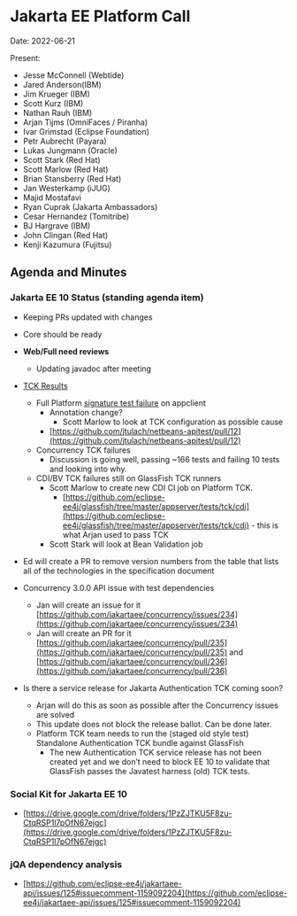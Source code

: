 # Jakarta EE Platform Call

Date: 2022-06-21

Present:

* Jesse McConnell (Webtide)
* Jared Anderson(IBM)
* Jim Krueger (IBM)
* Scott Kurz (IBM)
* Nathan Rauh (IBM)
* Arjan Tijms (OmniFaces / Piranha)
* Ivar Grimstad (Eclipse Foundation)
* Petr Aubrecht (Payara)
* Lukas Jungmann (Oracle)
* Scott Stark (Red Hat)
* Scott Marlow (Red Hat)
* Brian Stansberry (Red Hat)
* Jan Westerkamp (iJUG)
* Majid Mostafavi
* Ryan Cuprak (Jakarta Ambassadors)
* Cesar Hernandez (Tomitribe)
* BJ Hargrave (IBM)
* John Clingan (Red Hat)
* Kenji Kazumura (Fujitsu)

## Agenda and Minutes

### Jakarta EE 10 Status (standing agenda item)
* Keeping PRs updated with changes

* Core should be ready

* **Web/Full need reviews**
    * Updating javadoc after meeting

* [TCK Results](https://github.com/eclipse-ee4j/jakartaee-tck/wiki/Jakarta-EE-10.0-TCK-results#date--2022-06-21)
    * Full Platform [signature test failure](https://ci.eclipse.org/jakartaee-tck/job/10/job/eftl-jakartaeetck-run-100/lastCompletedBuild/testReport/com.sun.ts.tests.signaturetest.javaee/JavaEESigTest/signatureTest_from_appclient/) on appclient
        * Annotation change?
            * Scott Marlow to look at TCK configuration as possible cause
        * [https://github.com/jtulach/netbeans-apitest/pull/12](https://github.com/jtulach/netbeans-apitest/pull/12) 
    * Concurrency TCK failures
        * Discussion is going well, passing ~166 tests and failing 10 tests and looking into why.
    * CDI/BV TCK failures still on GlassFish TCK runners
        * Scott Marlow to create new CDI CI job on Platform TCK.
            * [https://github.com/eclipse-ee4j/glassfish/tree/master/appserver/tests/tck/cdi](https://github.com/eclipse-ee4j/glassfish/tree/master/appserver/tests/tck/cdi) - this is what Arjan used to pass TCK
        * Scott Stark will look at Bean Validation job 

* Ed will create a PR to remove version numbers from the table that lists all of the technologies in the specification document

* Concurrency 3.0.0 API issue with test dependencies
    * Jan will create an issue for it [https://github.com/jakartaee/concurrency/issues/234](https://github.com/jakartaee/concurrency/issues/234) 
    * Jan will create an PR for it [https://github.com/jakartaee/concurrency/pull/235](https://github.com/jakartaee/concurrency/pull/235) and [https://github.com/jakartaee/concurrency/pull/236](https://github.com/jakartaee/concurrency/pull/236) 

* Is there a service release for Jakarta Authentication TCK coming soon?
    * Arjan will do this as soon as possible after the Concurrency issues are solved
    * This update does not block the release ballot. Can be done later.
    * Platform TCK team needs to run the (staged old style test) Standalone Authentication TCK bundle against GlassFish 
        * The new Authentication TCK service release has not been created yet and we don’t need to block EE 10 to validate that GlassFish passes the Javatest harness (old) TCK tests.

### Social Kit for Jakarta EE 10
* [https://drive.google.com/drive/folders/1PzZJTKU5F8zu-CtqRSP1l7pOfN67ejgc](https://drive.google.com/drive/folders/1PzZJTKU5F8zu-CtqRSP1l7pOfN67ejgc) 

### jQA dependency analysis 

* [https://github.com/eclipse-ee4j/jakartaee-api/issues/125#issuecomment-1159092204](https://github.com/eclipse-ee4j/jakartaee-api/issues/125#issuecomment-1159092204) 